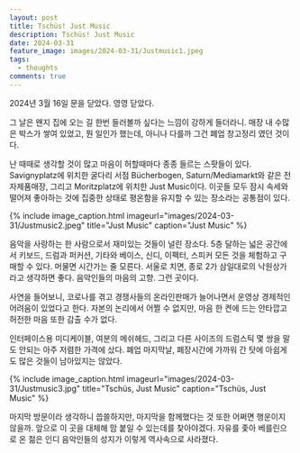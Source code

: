 ```yaml
---
layout: post
title: Tschüs! Just Music
description: Tschüs! Just Music
date: 2024-03-31
feature_image: images/2024-03-31/Justmusic1.jpeg
tags:
  - thoughts
comments: true
---
```

2024년 3월 16일 문을 닫았다. 영영 닫았다. <!--more-->

그 날은 왠지 집에 오는 길 한번 들러볼까 싶다는 느낌이 강하게 들더라니. 매장 내 수많은 박스가 쌓여 있었고, 뭔 일인가 했는데, 아니나 다를까 그건 폐업 창고정리 였던 것이다.

난 때때로 생각할 것이 많고 마음이 허할때마다 종종 들르는 스팟들이 있다. Savignyplatz에 위치한 굴다리 서점 Bücherbogen, Saturn/Mediamarkt와 같은 전자제품매장, 그리고 Moritzplatz에 위치한 Just Music이다. 이곳들 모두 잠시 속세와 떨어져 좋아하는 것에 집중한 상태로 평온함을 유지할 수 있는 장소라는 공통점이 있다. 

{% include image_caption.html imageurl="images/2024-03-31/Justmusic2.jpeg" title="Just Music" caption="Just Music" %}

음악을 사랑하는 한 사람으로서 재미있는 것들이 널린 장소다. 5층 달하는 넓은 공간에서 키보드, 드럼과 퍼커션, 기타와 베이스, 신디, 이펙터, 스피커 모든 것을 체험하고 구매할 수 있다. 머물면 시간가는 줄 모른다. 서울로 치면, 종로 2가 삼일대로의 낙원상가라고 생각하면 좋다. 음악인들의 마음의 고향. 그런 곳이다.

사연을 들어보니, 코로나를 겪고 경쟁사들의 온라인판매가 늘어나면서 운영상 경제적인 어려움이 있었다고 한다. 자본의 논리에서 어쩔 수 없지만, 마음 한 켠에 드는 안타깝고 허전한 마음 또한 감출 수가 없다.

인터페이스용 미디케이블, 여분의 메쉬헤드, 그리고 다른 사이즈의 드럼스틱 몇 쌍을 말도 안되는 아주 저렴한 가격에 샀다. 폐업 마지막날, 폐장시간에 가까워 간 탓에 아쉽게도 많은 것들이 남아있지는 않았다. 

{% include image_caption.html imageurl="images/2024-03-31/Justmusic3.jpg" title="Tschüs, Just Music" caption="Tschüs, Just Music" %} 

마지막 방문이라 생각하니 씁쓸하지만, 마지막을 함께했다는 것 또한 어쩌면 행운이지 않을까. 앞으로 이 곳을 대체해 맘 붙일 수 있는데를 찾아야겠다. 자유를 좇아 베를린으로 온 젊은 인디 음악인들의 성지가 이렇게 역사속으로 사라졌다.
